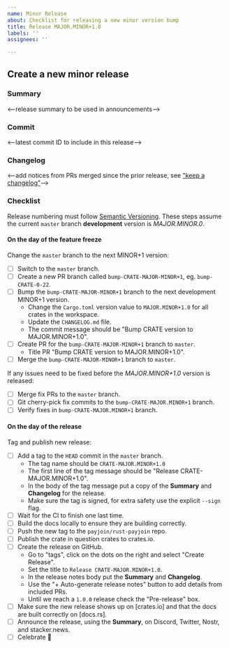 ```yaml
---
name: Minor Release
about: Checklist for releasing a new minor version bump
title: Release MAJOR.MINOR+1.0
labels: ''
assignees: ''

---
```


## Create a new minor release

### Summary

<--release summary to be used in announcements-->

### Commit

<--latest commit ID to include in this release-->

### Changelog

<--add notices from PRs merged since the prior release, see ["keep a changelog"]-->

### Checklist

Release numbering must follow [Semantic Versioning]. These steps assume the current `master`
branch **development** version is *MAJOR.MINOR.0*.

#### On the day of the feature freeze

Change the `master` branch to the next MINOR+1 version:

- [ ] Switch to the `master` branch.
- [ ] Create a new PR branch called `bump-CRATE-MAJOR-MINOR+1`, eg. `bump-CRATE-0-22`.
- [ ] Bump the `bump-CRATE-MAJOR-MINOR+1` branch to the next development MINOR+1 version.
  - Change the `Cargo.toml` version value to `MAJOR.MINOR+1.0` for all crates in the workspace.
  - Update the `CHANGELOG.md` file.
  - The commit message should be "Bump CRATE version to MAJOR.MINOR+1.0".
- [ ] Create PR for the `bump-CRATE-MAJOR-MINOR+1` branch to `master`.
  - Title PR "Bump CRATE version to MAJOR.MINOR+1.0".
- [ ] Merge the `bump-CRATE-MAJOR-MINOR+1` branch to `master`.

If any issues need to be fixed before the *MAJOR.MINOR+1.0* version is released:

- [ ] Merge fix PRs to the `master` branch.
- [ ] Git cherry-pick fix commits to the `bump-CRATE-MAJOR.MINOR+1` branch.
- [ ] Verify fixes in `bump-CRATE-MAJOR.MINOR+1` branch.

#### On the day of the release

Tag and publish new release:

- [ ] Add a tag to the `HEAD` commit in the `master` branch.
  - The tag name should be `CRATE-MAJOR.MINOR+1.0`
  - The first line of the tag message should be "Release CRATE-MAJOR.MINOR+1.0".
  - In the body of the tag message put a copy of the **Summary** and **Changelog** for the release.
  - Make sure the tag is signed, for extra safety use the explicit `--sign` flag.
- [ ] Wait for the CI to finish one last time.
- [ ] Build the docs locally to ensure they are building correctly.
- [ ] Push the new tag to the `payjoin/rust-payjoin` repo.
- [ ] Publish the crate in question crates to crates.io.
- [ ] Create the release on GitHub.
  - Go to "tags", click on the dots on the right and select "Create Release".
  - Set the title to `Release CRATE-MAJOR.MINOR+1.0`.
  - In the release notes body put the **Summary** and **Changelog**.
  - Use the "+ Auto-generate release notes" button to add details from included PRs.
  - Until we reach a `1.0.0` release check the "Pre-release" box.
- [ ] Make sure the new release shows up on [crates.io] and that the docs are built correctly on [docs.rs].
- [ ] Announce the release, using the **Summary**, on Discord, Twitter, Nostr, and stacker.news.
- [ ] Celebrate 🎉

[Semantic Versioning]: https://semver.org/
["keep a changelog"]: https://keepachangelog.com/en/1.0.0/
